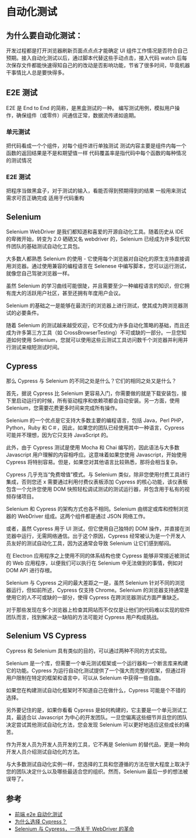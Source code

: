 # 自动化测试

## 为什么要自动化测试：

开发过程都是打开浏览器刷新页面点点点才能确定 UI 组件工作情况是否符合自己预期。接入自动化测试以后，通过脚本代替这些手动点击，接入代码 watch 后每次保存文件都能快速得知自己的的改动是否影响功能，节省了很多时间，毕竟机器干事情比人总是要快得多。

## E2E 测试

E2E 是 End to End 的简称，是黑盒测试的一种。
编写测试用例，模拟用户操作，确保组件（或零件）间通信正常，数据流传递如逾期。

### 单元测试

把代码看成一个个组件，对每个组件进行单独测试
测试内容主要是组件内每一个函数的返回结果是不是和期望值一样
代码覆盖率是指代码中每个函数的每种情况的测试情况

### E2E 测试

把程序当做黑盒子，对于测试的输入，看能否得到预期得到的结果
一般用来测试需求可否正确完成
适用于代码重构

## Selenium

Selenium WebDriver 是我们都知道和喜爱的开源自动化工具。随着历史从 IDE 的卑微开始，转变为 2.0 硒硒又名 webdriver 的，Selenium 已经成为许多现代软件团队的基础测试自动化工具包。

大多数人都熟悉 Selenium 的使用 - 它使用每个浏览器对自动化的原生支持直接调用浏览器。通过使用兼容的编程语言在 Selenese 中编写脚本，您可以运行测试，就像您自己驾驶浏览器一样。

虽然 Selenium 的学习曲线可能很陡，并且需要至少一种编程语言的知识，但它拥有庞大的活跃用户社区，甚至还拥有年度用户会议。

Selenium 的基础之一是能够在最流行的浏览器上进行测试，使其成为跨浏览器测试的必要条件。

随着 Selenium 的测试越来越受欢迎，它不仅成为许多自动化策略的基础，而且还成为许多第三方工具（如 CrossBrowserTesting）不可或缺的一部分。一旦您知道如何使用 Selenium，您就可以使用这些云测试工具访问数千个浏览器并利用并行测试来缩短测试时间。

## Cypress

那么 Cypress 与 Selenium 的不同之处是什么？它们的相同之处又是什么？

首先，据说 Cypress 比 Selenium 更容易入门，你需要做的就是下载安装包，接下里启动运行的时候，所有驱动程序和依赖项都会自动安装。另一方面，使用 Selenium，您需要花费更多时间来完成所有操作。

Selenium 的一个优点是它支持大多数主要的编程语言，包括 Java，Perl PHP，Python，Ruby 和 C＃，因此，如果您的团队已经使用其中一种语言，Cypress 可能并不理想，因为它只支持 JavaScript 的。

此外，由于 Cypress 测试是使用 Mocha 和 Chai 编写的，因此语法与大多数 Javascript 用户理解的内容相呼应。这意味着如果您使用 Javascript，开始使用 Cypress 将特别容易。但是，如果您对其他语言比较熟悉，那将会相当复杂。

Cypress 几乎充当“免费增值”模式。与 Selenium 类似，除非您使用付费工具进行集成，否则您还 x 需要通过利用付费仪表板添加 Cypress 的核心功能，该仪表板包含一个允许您使用 DOM 快照轻松调试测试的测试运行器，并包含用于私有的视频存储项目。

Selenium 和 Cypress 的架构方式也各不相同。Selenium 由绑定或库和控制浏览器的 WebDriver 组成。这两个组件都是通过 JSON 网络工作。

或者，虽然 Cypress 用于 UI 测试，但它使用自己独特的 DOM 操作，并直接在浏览器中运行，无需网络通信。出于这个原因，Cypress 经常被认为是一个开发人员友好的测试自动化工具，因为这通常会导致 Selenium 让它们感到郁闷。

在 Electron 应用程序之上使用不同的体系结构也使 Cypress 能够非常接近被测试的 Web 应用程序，以便我们可以执行在 Selenium 中无法做到的事情，例如对 DOM API 进行存根。

Selenium 与 Cypress 之间的最大差距之一是，虽然 Selenium 针对不同的浏览器运行，但如前所述，Cypress 仅支持 Chrome。Selenium 的浏览器支持通常是使用它的人不可或缺的一部分，使得 Cypress 在跨浏览器测试方面严重缺乏。

对于那些发现在多个浏览器上检查其网站而不仅仅是让他们的代码难以实现的软件团队而言，找到解决这一缺陷的方法可能对 Cypress 用户构成挑战。

## Selenium VS Cypress

Cypress 和 Selenium 具有类似的目的，可以通过两种不同的方式实现。

Selenium 是一个库，但需要一个单元测试框架或一个运行器和一个断言库来构建它的功能。Cypress 为运行自动化测试提供了一个强大而完整的框架，但通过将用户限制在特定的框架和语言中，可以从 Selenium 中获得一些自由。

如果您在构建测试自动化框架时不知道自己在做什么，Cypress 可能是个不错的选择。

另外要记住的是，如果你看看 Cypress 是如何构建的，它主要是一个单元测试工具，最适合以 Javascript 为中心的开发团队。一旦您偏离这些细节并且您的团队决定尝试其他测试自动化方法，您会发现 Selenium 可以更好地适应这些成长的痛苦。

作为开发人员为开发人员开发的工具，它不再是 Selenium 的替代品，更是一种向开发人员介绍测试自动化的方法。

与大多数测试自动化实例一样，您选择的工具和您遵循的方法在很大程度上取决于您的团队决定什么以及哪些最适合您的组织。然而，Selenium 最后一步的想法被误导了。

## 参考

- [前端 e2e 自动化测试](https://www.jianshu.com/p/6f1c0bd2842b)
- [为什么选择 Cypress？](https://docs.cypress.io/guides/overview/why-cypress#Who-uses-Cypress)
- [Selenium 与 Cypress，一场关于 WebDriver 的革命](https://www.jianshu.com/p/f5a67e7031ed)

